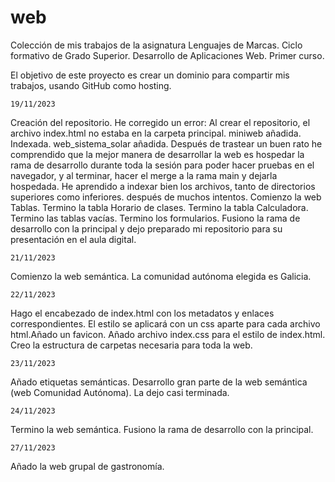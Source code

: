 # web

Colección de mis trabajos de la asignatura Lenguajes de Marcas.
Ciclo formativo de Grado Superior. Desarrollo de Aplicaciones Web. Primer curso.

El objetivo de este proyecto es crear un dominio para compartir mis trabajos, usando GitHub como hosting.

    19/11/2023
Creación del repositorio.
He corregido un error: Al crear el repositorio, el archivo index.html no estaba en la carpeta principal.
miniweb añadida. Indexada.
web_sistema_solar añadida.
Después de trastear un buen rato he comprendido que la mejor manera de desarrollar la web es hospedar la rama de desarrollo durante toda la sesión para poder hacer pruebas en el navegador, y al terminar, hacer el merge a la rama main y dejarla hospedada.
He aprendido a indexar bien los archivos, tanto de directorios superiores como inferiores. después de muchos intentos.
Comienzo la web Tablas.
Termino la tabla Horario de clases.
Termino la tabla Calculadora.
Termino las tablas vacías.
Termino los formularios. Fusiono la rama de desarrollo con la principal y dejo preparado mi repositorio para su presentación en el aula digital.

    21/11/2023
Comienzo la web semántica. La comunidad autónoma elegida es Galicia.

    22/11/2023
Hago el encabezado de index.html con los metadatos y enlaces correspondientes. El estilo se aplicará con un css aparte para cada archivo html.Añado un favicon.
Añado archivo index.css para el estilo de index.html.
Creo la estructura de carpetas necesaria para toda la web.

    23/11/2023
Añado etiquetas semánticas.
Desarrollo gran parte de la web semántica (web Comunidad Autónoma). La dejo casi terminada.

    24/11/2023
Termino la web semántica. 
Fusiono la rama de desarrollo con la principal.

    27/11/2023
Añado la web grupal de gastronomía.